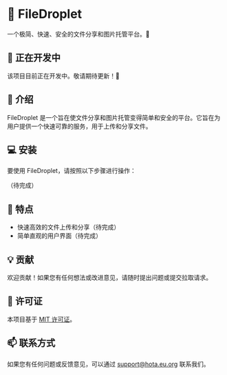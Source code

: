 # :file_folder: FileDroplet

一个极简、快速、安全的文件分享和图片托管平台。:rocket:

## :construction: 正在开发中

该项目目前正在开发中。敬请期待更新！:construction_worker:

## :page_facing_up: 介绍

FileDroplet 是一个旨在使文件分享和图片托管变得简单和安全的平台。它旨在为用户提供一个快速可靠的服务，用于上传和分享文件。

## :computer: 安装

要使用 FileDroplet，请按照以下步骤进行操作：

（待完成）

## :rocket: 特点

- 快速高效的文件上传和分享（待完成）
- 简单直观的用户界面（待完成）

## :bulb: 贡献

欢迎贡献！如果您有任何想法或改进意见，请随时提出问题或提交拉取请求。

## :memo: 许可证

本项目基于 [MIT 许可证](LICENSE)。

## :mailbox: 联系方式

如果您有任何问题或反馈意见，可以通过 [support@hota.eu.org](mailto:support@hota.eu.org) 联系我们。
